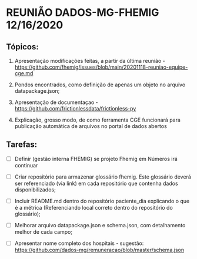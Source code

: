 
# REUNIÃO DADOS-MG-FHEMIG 12/16/2020

## Tópicos:

1. Apresentação modificações feitas, a partir da última reunião - https://github.com/fhemig/issues/blob/main/20201118-reuniao-equipe-cge.md

2. Pondos encontrados, como definição de apenas um objeto no arquivo datapackage.json;

3. Apresentação de documentaçao - https://github.com/frictionlessdata/frictionless-py

4. Explicação, grosso modo, de como ferramenta CGE funcionará para publicação automática de arquivos no portal de dados abertos

## Tarefas:

- [ ] Definir (gestão interna FHEMIG) se projeto Fhemig em Números irá continuar

- [ ] Criar repositório para armazenar glossário fhemig. Este glossário deverá ser referenciado (via link) em cada repositório que contenha dados disponibilizados;

- [ ] Incluir README.md dentro do repositório paciente_dia explicando o que é a métrica (Referenciando local correto dentro do repositório do glossário);

- [ ] Melhorar arquivo datapackage.json e schema.json, com detalhamento melhor de cada campo;

- [ ] Apresentar nome completo dos hospitais - sugestão: https://github.com/dados-mg/remuneracao/blob/master/schema.json



